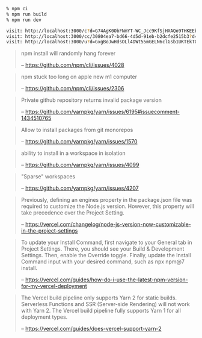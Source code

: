```bash
% npm ci
% npm run build
% npm run dev

visit: http://localhost:3000/c?d=G74AgK0ObFNmYT-WC_Jcc9KfSjHXAQo9THKEEbgPaJoItceMES-bUxr2Tj9efv447rRefBIUg9CEsSFyjBOFTRdZ9PH2wUOW8hVNYqIje3BC96mZ8uFogqM6k7gCCJnMHy4ulsmsgHTdeh5dAzTNNuG8m9XB8oVeildTCKlRhINnTZh4kAl5sP8SzBB4V2_I41a8PKl3mcS0z_eF5gA=#zQ3shY7r4cAdg4eUF5dfcuCqCFzWmdjHW4SX5hspM9ucAarfU
visit: http://localhost:3000/cc/30804ea7-bd66-4d5d-91eb-b2dcfe2515b3?d=G5EBYCwOMrkec8PbsvkGVxRnInqDN3deAUebRefR-VRkKX2Lwov4MpDwMxkfQRPD49F0k4Sf-ry6-Afpu3HhmwAlpZ1Ojr8DW1uUWCAYYC2BBPOUchsDx3HqUWgXZfSxrjPnLLpPztKMUqbA5QIbjyA2OBqQyfjhy8ViMNIhTbeeR1cHh0a94twfIw-WLbRUvBpCSPYkSozlxBBzMiAP9l-c4QJrahWt-a14eULvHDnr13hu-7cAPSZdhQuX5KrK8tCyzB3qBTf2taCfNIs_d5HkynMDq6wB#zQ3shY7r4cAdg4eUF5dfcuCqCFzWmdjHW4SX5hspM9ucAarfU
visit: http://localhost:3000/u?d=GxgBoJwHdsOLl4DWt55mGELN6clGsb1UKTEkT0KUMDfwhWFpUyWH_cefTnvlcSf2JUXCOAWoY5ywzry-LnJ-PjgOGT1Pkb8riQp7ghv6Zu-x70x4m8lncZaRWpDN-sEfT85idUCWvppT_QFNa2A6J3Gr69UJGvWmL3S4DBwX2Jr7LBTNOvFPo6lejNUb-xizlAMUTrokunCH-qNmgtU6UK0J6Vkn8Ce35XGBFObxpxnAtnC_J_D-SrBCBnjiUlwH0ViNr3lHBg==#zQ3shUHp2rAM1yqBYeo6LhFbtrozG5mZeA6cRoGohsudtsieT
```

> npm install will randomly hang forever
>
> – <https://github.com/npm/cli/issues/4028>

> npm stuck too long on apple new m1 computer
>
> – <https://github.com/npm/cli/issues/2306>

> Private github repository returns invalid package version
>
> – <https://github.com/yarnpkg/yarn/issues/6195#issuecomment-1434510765>

> Allow to install packages from git monorepos
>
> – <https://github.com/yarnpkg/yarn/issues/1570>

> ability to install in a workspace in isolation
>
> – <https://github.com/yarnpkg/yarn/issues/4099>

> "Sparse" workspaces
>
> – <https://github.com/yarnpkg/yarn/issues/4207>

> Previously, defining an engines property in the package.json file was required to customize the Node.js version. However, this property will take precedence over the Project Setting.
>
> – <https://vercel.com/changelog/node-js-version-now-customizable-in-the-project-settings>

> To update your Install Command, first navigate to your General tab in Project Settings. There, you should see your Build & Development Settings. Then, enable the Override toggle. Finally, update the Install Command input with your desired command, such as npx npm@7 install.
>
> – <https://vercel.com/guides/how-do-i-use-the-latest-npm-version-for-my-vercel-deployment>

> The Vercel build pipeline only supports Yarn 2 for static builds. Serverless Functions and SSR (Server-side Rendering) will not work with Yarn 2. The Vercel build pipeline fully supports Yarn 1 for all deployment types.
>
> – <https://vercel.com/guides/does-vercel-support-yarn-2>
